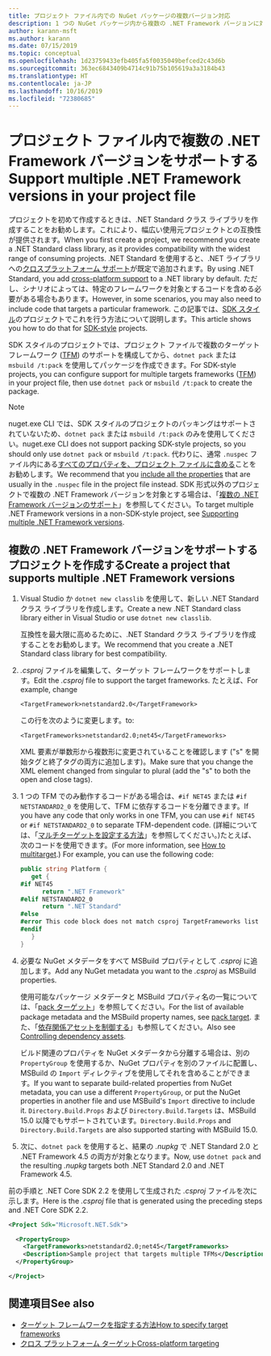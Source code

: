 ```yaml
---
title: プロジェクト ファイル内での NuGet パッケージの複数バージョン対応
description: 1 つの NuGet パッケージ内から複数の .NET Framework バージョンに対応するためのさまざま方法の説明。
author: karann-msft
ms.author: karann
ms.date: 07/15/2019
ms.topic: conceptual
ms.openlocfilehash: 1d23759433efb405fa5f0035049befced2c43d6b
ms.sourcegitcommit: 363ec6843409b4714c91b75b105619a3a3184b43
ms.translationtype: HT
ms.contentlocale: ja-JP
ms.lasthandoff: 10/16/2019
ms.locfileid: "72380685"
---
```

# <a name="support-multiple-net-framework-versions-in-your-project-file"></a><span data-ttu-id="78cc3-103">プロジェクト ファイル内で複数の .NET Framework バージョンをサポートする</span><span class="sxs-lookup"><span data-stu-id="78cc3-103">Support multiple .NET Framework versions in your project file</span></span>

<span data-ttu-id="78cc3-104">プロジェクトを初めて作成するときは、.NET Standard クラス ライブラリを作成することをお勧めします。これにより、幅広い使用元プロジェクトとの互換性が提供されます。</span><span class="sxs-lookup"><span data-stu-id="78cc3-104">When you first create a project, we recommend you create a .NET Standard class library, as it provides compatibility with the widest range of consuming projects.</span></span> <span data-ttu-id="78cc3-105">.NET Standard を使用すると、.NET ライブラリへの[クロスプラットフォーム サポート](/dotnet/standard/library-guidance/cross-platform-targeting)が既定で追加されます。</span><span class="sxs-lookup"><span data-stu-id="78cc3-105">By using .NET Standard, you add [cross-platform support](/dotnet/standard/library-guidance/cross-platform-targeting) to a .NET library by default.</span></span> <span data-ttu-id="78cc3-106">ただし、シナリオによっては、特定のフレームワークを対象とするコードを含める必要がある場合もあります。</span><span class="sxs-lookup"><span data-stu-id="78cc3-106">However, in some scenarios, you may also need to include code that targets a particular framework.</span></span> <span data-ttu-id="78cc3-107">この記事では、[SDK スタイル](../resources/check-project-format.md)のプロジェクトでこれを行う方法について説明します。</span><span class="sxs-lookup"><span data-stu-id="78cc3-107">This article shows you how to do that for [SDK-style](../resources/check-project-format.md) projects.</span></span>

<span data-ttu-id="78cc3-108">SDK スタイルのプロジェクトでは、プロジェクト ファイルで複数のターゲット フレームワーク ([TFM](/dotnet/standard/frameworks)) のサポートを構成してから、`dotnet pack` または `msbuild /t:pack` を使用してパッケージを作成できます。</span><span class="sxs-lookup"><span data-stu-id="78cc3-108">For SDK-style projects, you can configure support for multiple targets frameworks ([TFM](/dotnet/standard/frameworks)) in your project file, then use `dotnet pack` or `msbuild /t:pack` to create the package.</span></span>

> [!NOTE]
> <span data-ttu-id="78cc3-109">nuget.exe CLI では、SDK スタイルのプロジェクトのパッキングはサポートされていないため、`dotnet pack` または `msbuild /t:pack` のみを使用してください。</span><span class="sxs-lookup"><span data-stu-id="78cc3-109">nuget.exe CLI does not support packing SDK-style projects, so you should only use `dotnet pack` or `msbuild /t:pack`.</span></span> <span data-ttu-id="78cc3-110">代わりに、通常 `.nuspec` ファイル内にある[すべてのプロパティを、プロジェクト ファイルに含める](../reference/msbuild-targets.md#pack-target)ことをお勧めします。</span><span class="sxs-lookup"><span data-stu-id="78cc3-110">We recommend that you [include all the properties](../reference/msbuild-targets.md#pack-target) that are usually in the `.nuspec` file in the project file instead.</span></span> <span data-ttu-id="78cc3-111">SDK 形式以外のプロジェクトで複数の .NET Framework バージョンを対象とする場合は、「[複数の .NET Framework バージョンのサポート](supporting-multiple-target-frameworks.md)」を参照してください。</span><span class="sxs-lookup"><span data-stu-id="78cc3-111">To target multiple .NET Framework versions in a non-SDK-style project, see [Supporting multiple .NET Framework versions](supporting-multiple-target-frameworks.md).</span></span>

## <a name="create-a-project-that-supports-multiple-net-framework-versions"></a><span data-ttu-id="78cc3-112">複数の .NET Framework バージョンをサポートするプロジェクトを作成する</span><span class="sxs-lookup"><span data-stu-id="78cc3-112">Create a project that supports multiple .NET Framework versions</span></span>

1. <span data-ttu-id="78cc3-113">Visual Studio か `dotnet new classlib` を使用して、新しい .NET Standard クラス ライブラリを作成します。</span><span class="sxs-lookup"><span data-stu-id="78cc3-113">Create a new .NET Standard class library either in Visual Studio or use `dotnet new classlib`.</span></span>

   <span data-ttu-id="78cc3-114">互換性を最大限に高めるために、.NET Standard クラス ライブラリを作成することをお勧めします。</span><span class="sxs-lookup"><span data-stu-id="78cc3-114">We recommend that you create a .NET Standard class library for best compatibility.</span></span>

2. <span data-ttu-id="78cc3-115">*.csproj* ファイルを編集して、ターゲット フレームワークをサポートします。</span><span class="sxs-lookup"><span data-stu-id="78cc3-115">Edit the *.csproj* file to support the target frameworks.</span></span> <span data-ttu-id="78cc3-116">たとえば、</span><span class="sxs-lookup"><span data-stu-id="78cc3-116">For example, change</span></span>
   
   `<TargetFramework>netstandard2.0</TargetFramework>`
   
   <span data-ttu-id="78cc3-117">この行を次のように変更します。</span><span class="sxs-lookup"><span data-stu-id="78cc3-117">to:</span></span>
   
   `<TargetFrameworks>netstandard2.0;net45</TargetFrameworks>`

   <span data-ttu-id="78cc3-118">XML 要素が単数形から複数形に変更されていることを確認します ("s" を開始タグと終了タグの両方に追加します)。</span><span class="sxs-lookup"><span data-stu-id="78cc3-118">Make sure that you change the XML element changed from singular to plural (add the "s" to both the open and close tags).</span></span>

3. <span data-ttu-id="78cc3-119">1 つの TFM でのみ動作するコードがある場合は、`#if NET45` または `#if NETSTANDARD2_0` を使用して、TFM に依存するコードを分離できます。</span><span class="sxs-lookup"><span data-stu-id="78cc3-119">If you have any code that only works in one TFM, you can use `#if NET45` or `#if NETSTANDARD2_0` to separate TFM-dependent code.</span></span> <span data-ttu-id="78cc3-120">(詳細については、「[マルチターゲットを設定する方法](/dotnet/core/tutorials/libraries#how-to-multitarget)」を参照してください。)たとえば、次のコードを使用できます。</span><span class="sxs-lookup"><span data-stu-id="78cc3-120">(For more information, see [How to multitarget](/dotnet/core/tutorials/libraries#how-to-multitarget).) For example, you can use the following code:</span></span>

   ```csharp
   public string Platform {
      get {
   #if NET45
         return ".NET Framework"
   #elif NETSTANDARD2_0
         return ".NET Standard"
   #else
   #error This code block does not match csproj TargetFrameworks list
   #endif
      }
   }
   ```

4. <span data-ttu-id="78cc3-121">必要な NuGet メタデータをすべて MSBuild プロパティとして *.csproj* に追加します。</span><span class="sxs-lookup"><span data-stu-id="78cc3-121">Add any NuGet metadata you want to the *.csproj* as MSBuild properties.</span></span>

   <span data-ttu-id="78cc3-122">使用可能なパッケージ メタデータと MSBuild プロパティ名の一覧については、「[pack ターゲット](../reference/msbuild-targets.md#pack-target)」を参照してください。</span><span class="sxs-lookup"><span data-stu-id="78cc3-122">For the list of available package metadata and the MSBuild property names, see [pack target](../reference/msbuild-targets.md#pack-target).</span></span> <span data-ttu-id="78cc3-123">また、「[依存関係アセットを制御する](../consume-packages/package-references-in-project-files.md#controlling-dependency-assets)」も参照してください。</span><span class="sxs-lookup"><span data-stu-id="78cc3-123">Also see [Controlling dependency assets](../consume-packages/package-references-in-project-files.md#controlling-dependency-assets).</span></span>

   <span data-ttu-id="78cc3-124">ビルド関連のプロパティを NuGet メタデータから分離する場合は、別の `PropertyGroup` を使用するか、NuGet プロパティを別のファイルに配置し、MSBuild の `Import` ディレクティブを使用してそれを含めることができます。</span><span class="sxs-lookup"><span data-stu-id="78cc3-124">If you want to separate build-related properties from NuGet metadata, you can use a different `PropertyGroup`, or put the NuGet properties in another file and use MSBuild's `Import` directive to include it.</span></span> <span data-ttu-id="78cc3-125">`Directory.Build.Props` および `Directory.Build.Targets` は、MSBuild 15.0 以降でもサポートされています。</span><span class="sxs-lookup"><span data-stu-id="78cc3-125">`Directory.Build.Props` and `Directory.Build.Targets` are also supported starting with MSBuild 15.0.</span></span>

5. <span data-ttu-id="78cc3-126">次に、`dotnet pack` を使用すると、結果の *.nupkg* で .NET Standard 2.0 と .NET Framework 4.5 の両方が対象となります。</span><span class="sxs-lookup"><span data-stu-id="78cc3-126">Now, use `dotnet pack` and the resulting *.nupkg* targets both .NET Standard 2.0 and .NET Framework 4.5.</span></span>

<span data-ttu-id="78cc3-127">前の手順と .NET Core SDK 2.2 を使用して生成された *.csproj* ファイルを次に示します。</span><span class="sxs-lookup"><span data-stu-id="78cc3-127">Here is the *.csproj* file that is generated using the preceding steps and .NET Core SDK 2.2.</span></span>

```xml
<Project Sdk="Microsoft.NET.Sdk">

  <PropertyGroup>
    <TargetFrameworks>netstandard2.0;net45</TargetFrameworks>
    <Description>Sample project that targets multiple TFMs</Description>
  </PropertyGroup>

</Project>
```

## <a name="see-also"></a><span data-ttu-id="78cc3-128">関連項目</span><span class="sxs-lookup"><span data-stu-id="78cc3-128">See also</span></span>

* [<span data-ttu-id="78cc3-129">ターゲット フレームワークを指定する方法</span><span class="sxs-lookup"><span data-stu-id="78cc3-129">How to specify target frameworks</span></span>](/dotnet/standard/frameworks#how-to-specify-target-frameworks)
* [<span data-ttu-id="78cc3-130">クロス プラットフォーム ターゲット</span><span class="sxs-lookup"><span data-stu-id="78cc3-130">Cross-platform targeting</span></span>](/dotnet/standard/library-guidance/cross-platform-targeting)
